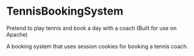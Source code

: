 # TennisBookingSystem

Pretend to play tennis and book a day with a coach (Built for use on Apache)

A booking system that uses session cookies for booking a tennis coach.

